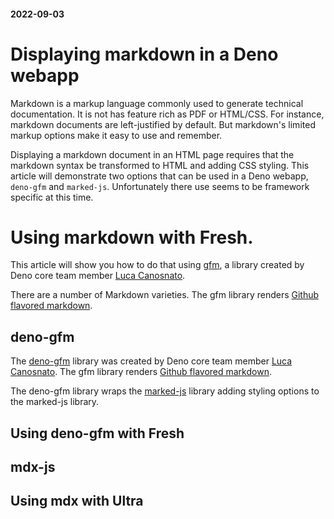 #### 2022-09-03

# Displaying markdown in a Deno webapp

Markdown is a markup language commonly used to generate technical documentation. It is not has feature rich as PDF or HTML/CSS. For instance, markdown documents are left-justified by default. But markdown's limited markup options make it easy to use and remember.

Displaying a markdown document in an HTML page requires that the markdown syntax be transformed to HTML and adding CSS styling. This article will demonstrate two options that can be used in a Deno webapp, `deno-gfm` and `marked-js`. Unfortunately there use seems to be framework specific at this time.



# Using markdown with Fresh.

This article will
show you how to do that using [gfm](http://deno.land/x/gfm), a library created
by Deno core team member [Luca Canosnato](https://twitter.com/lcasdev).

There are a number of Markdown varieties. The gfm library renders
[Github flavored markdown](https://github.github.com/gfm/).


## deno-gfm
The [deno-gfm](http://deno.land/x/gfm) library was created by Deno core team member [Luca Canosnato](https://twitter.com/lcasdev).  The gfm library renders
[Github flavored markdown](https://github.github.com/gfm/).

The deno-gfm library wraps the [marked-js](https://marked.js.org/) library adding styling options to the marked-js library.

## Using deno-gfm with Fresh




## mdx-js

## Using mdx with Ultra

